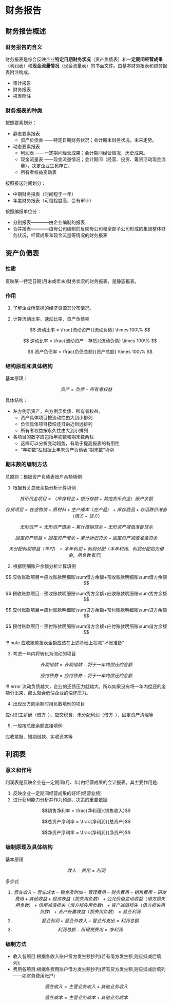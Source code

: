 # 财务报告

## 财务报告概述

### 财务报告的含义
财务报表是综合反映企业**特定日期财务状况**（资产负债表）和**一定期间经营成果**（利润表）和**现金流量情况**（现金流量表）的书面文件。由基本财务报表和财务报表附注构成。

- 审计报告
- 财务报表
- 报表附注

### 财务报表的种类

按照要素划分：

- 静态要素报表
    - 资产负债表 ——特定日期财务状况；会计期末财务状况，未来走势。
- 动态要素报表
    - 利润表 ——一定期间经营成果；会计期间经营情况，历史成果。
    - 现金流量表 ——现金流量情况；会计期间（经营、投资、筹资活动现金流量），决定企业生死存亡。
    - 所有者权益变动表

按照报送时间划分：

- 中期财务报表（时间短于一年）
- 年度财务报表（可信程度高，会有审计）

按照编报单位分：

- 分别报表————由企业编制的报表
- 合并报表————由母公司编制的反映母公司和全部子公司形成的集团整体财务状况，经营成果和现金流量等情况的财务报表

## 资产负债表
### 性质
反映某一特定日期(月末或年末)财务状况的财务报表。是静态报表。
### 作用
1. 了解企业所掌握的经济资源其分布情况。
2. 计算流动比率、速动比率、资产负债率

    $$ 流动比率 = \frac{流动资产}{流动负债} \times 100\% $$

    $$ 速动比率 = \frac{流动资产 - 存货}{流动负债} \times 100\% $$

    $$ 资产负债率 = \frac{负债总额}{资产总额} \times 100\% $$

### 结构原理和具体结构

基本原理：

$$资产 = 负债 + 所有者权益$$

具体结构：

- 左方例示资产，右方例示负债、所有者权益。
    - 资产具体项目按流动性由大到小排列
    - 负债具体项目按偿还日由近到远排列
    - 所有者权益按永久性由大到小排列
- 各项目的数字应包括年初数和期末数两栏
    - 这样可以分析变动趋势，有助于提高报表的有用性
    - “年初数”栏根据上年末资产负债表“期末数”填例

### 期末数的编制方法

总原则：根据资产负债表账户余额填例

1. 根据有关总账余额分析计算填例

$$货币资金项目 = （库存现金 + 银行存款 + 其他货币资金）账户余额$$

$$存货项目 = 在途物资+原材料+生产成本（在产品）+库存商品+存活跌价准备（借方-贷方）$$

$$无形资产 = 无形资产借余 - 累计摊销贷余 - 无形资产减值准备贷余$$

$$固定资产项目=固定资产借余- 累计折旧贷余- 固定资产减值准备贷余$$

$$未分配利润项目（平时）=本年利润+利润分配 （本年利润、利润分配如为借余，用负数表示）$$

2. 根据明细账户余额分析计算填例

$$ 应收账款项目＝应收账款明细账\sum借方余额+预收账款明细账\sum借方余额 $$

$$ 预收账款项目＝预收账款明细账\sum贷方余额+应收账款明细账\sum贷方余额 $$

$$ 应付账款项目＝应付账款明细账\sum贷方余额+预付账款明细账\sum贷方余额 $$

$$ 预付账款项目＝预付账款明细账\sum借方余额+应付账款明细账\sum借方余额 $$

!!! note
    应收账款报表金额应该在上述基础上扣减“坏账准备”

3. 考虑一年内将转化为流动的项目

$$长期借款 = 长期借款 - 将于一年内偿还的金额$$

$$应付债券 = 应付债券 - 将于一年内偿还的金额$$

!!! error
    流动负债越大，企业的还债压力就越大。所以如果没有将一年内偿还的金额分出来，那么就会低估企业的偿还压力。

4. 出现反方向余额时用负数填例的项目

应付职工薪酬（借方-）、应交税费、未分配利润（借方-）、固定资产清理等

5. 一般按总账余额直接填例

应收票据、短期借款、实收资本等

## 利润表

### 意义和作用

利润表是反映企业在一定期间(月、年)内经营成果的会计报表。其主要作用是:

1. 反映企业一定期间经营成果的好坏(经营业绩)
2. 进行获利能力分析并作为预测、决策的重要依据

$$销售净利率 = \frac{净利润}{销售收入}$$

$$总资产净利率 = \frac{净利润}{总资产}$$

$$净资产净利率 = \frac{净利润}{净资产}$$

### 编制原理及具体结构

基本原理  

$$收入-费用=利润$$

多步式

1. $$营业收入-营业成本-税金及附加-管理费用-财务费用-销售费用-研发费用+其他收益+投资收益（损失用负数） +公允价值变动收益（借方损失用负数） +信用减值损失（借方损失用负数）+资产减值损失（借方损失用负数） +资产处置收益（损失用负数） =营业利润$$
2. $$营业利润+营业外收入-营业外支出=利润总额$$
3. $$利润总额-所得税费用=净利润$$

### 编制方法

- 收入各项目:根据各收入账户贷方发生额抄列(若有借方发生额,则应抵减后填列); 
- 费用各项目:根据各费用账户借方发生额抄列(若有贷方发生额,则应抵减后填列——如财务费用账户)

$$营业收入 = 主营业务收入 + 其他业务收入$$

$$营业成本 = 主营业务成本 + 其他业务成本$$
